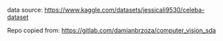 data source:
https://www.kaggle.com/datasets/jessicali9530/celeba-dataset

Repo copied from:
https://gitlab.com/damianbrzoza/computer_vision_sda